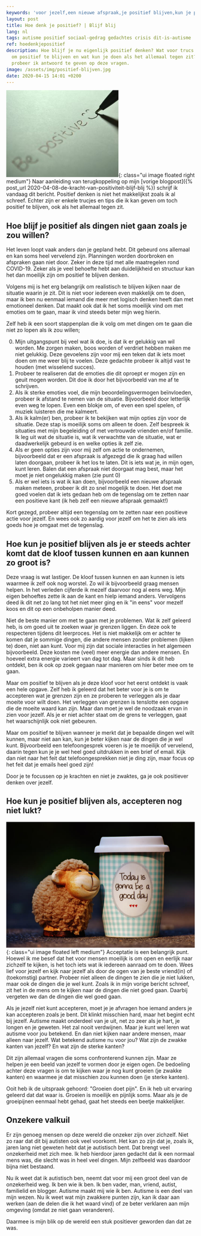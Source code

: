 ```yaml
---
keywords: 'voor jezelf,een nieuwe afspraak,je positief blijven,kun je positief,je wel kunt'
layout: post
title: Hoe denk je positief? | Blijf blij
lang: nl
tags: autisme positief sociaal-gedrag gedachtes crisis dit-is-autisme
ref: hoedenkjepositief
description: Hoe blijf je nu eigenlijk positief denken? Wat voor trucs gebruik ik
  om positief te blijven en wat kun je doen als het allemaal tegen zit? In dit blog
  probeer ik antwoord te geven op deze vragen.
image: /assets/img/positief-blijven.jpg
date: 2020-04-15 14:01 +0200
---
```

![Positief blijven denken](/assets/img/positief-blijven.jpg){: class="ui image floated right medium"}
Naar aanleiding van terugkoppeling op mijn [vorige blogpost]({% post_url 2020-04-08-de-kracht-van-positiviteit-blijf-blij %}) schrijf ik vandaag dit bericht. Positief denken is niet het makkelijkst zoals ik al schreef. Echter zijn er enkele trucjes en tips die ik kan geven om toch positief te blijven, ook als het allemaal tegen zit.

## Hoe blijf je positief als dingen niet gaan zoals je zou willen?

Het leven loopt vaak anders dan je gepland hebt. Dit gebeurd ons allemaal en kan soms heel vervelend zijn. Planningen worden doorbroken en afspraken gaan niet door. Zeker in deze tijd met alle maatregelen rond COVID-19. Zeker als je veel behoefte hebt aan duidelijkheid en structuur kan het dan moeilijk zijn om positief te blijven denken.

Volgens mij is het erg belangrijk om realistisch te blijven kijken naar de situatie waarin je zit. Dit is niet voor iedereen even makkelijk om te doen, maar ik ben nu eenmaal iemand die meer met logisch denken heeft dan met emotioneel denken. Dat maakt ook dat ik het soms moeilijk vind om met emoties om te gaan, maar ik vind steeds beter mijn weg hierin.

Zelf heb ik een soort stappenplan die ik volg om met dingen om te gaan die niet zo lopen als ik zou willen;

0. Mijn uitgangspunt bij veel wat ik doe, is dat ik er gelukkig van wil worden. Me zorgen maken, boos worden of verdriet hebben maken me niet gelukkig. Deze gevoelens zijn voor mij een teken dat ik iets moet doen om me weer blij te voelen. Deze gedachte probeer ik altijd vast te houden (met wisselend succes).
1. Probeer te realiseren dat de emoties die dit oproept er mogen zijn en geuit mogen worden. Dit doe ik door het bijvoorbeeld van me af te schrijven.
2. Als ik sterke emoties voel, die mijn beoordelingsvermogen beïnvloeden, probeer ik afstand te nemen van de situatie. Bijvoorbeeld door letterlijk even weg te lopen. Even een blokje om, of even een spel spelen, of muziek luisteren die me kalmeert.
3. Als ik kalm(er) ben, probeer ik te bekijken wat mijn opties zijn voor de situatie. Deze stap is moeilijk soms om alleen te doen. Zelf bespreek ik situaties met mijn begeleiding of met vertrouwde vrienden en/of familie. Ik leg uit wat de situatie is, wat ik verwachtte van de situatie, wat er daadwerkelijk gebeurd is en welke opties ik zelf zie.
4. Als er geen opties zijn voor mij zelf om actie te ondernemen, bijvoorbeeld dat er een afspraak is afgezegd die ik graag had willen laten doorgaan, probeer ik het los te laten. Dit is iets wat je, in mijn ogen, kunt leren. Balen dat een afspraak niet doorgaat mag best, maar het moet je niet ongelukkig maken (zie punt 0)
5. Als er wel iets is wat ik kan doen, bijvoorbeeld een nieuwe afspraak maken meteen, probeer ik dit zo snel mogelijk te doen. Het doet me goed voelen dat ik iets gedaan heb om de tegenslag om te zetten naar een positieve kant (ik heb zelf een nieuwe afspraak gemaakt!)

Kort gezegd, probeer altijd een tegenslag om te zetten naar een positieve actie voor jezelf. En wees ook zo aardig voor jezelf om het te zien als iets goeds hoe je omgaat met de tegenslag.

## Hoe kun je positief blijven als je er steeds achter komt dat de kloof tussen kunnen en aan kunnen zo groot is?

Deze vraag is wat lastiger. De kloof tussen kunnen en aan kunnen is iets waarmee ik zelf ook nog worstel. Zo wil ik bijvoorbeeld graag mensen helpen. In het verleden cijferde ik mezelf daarvoor nog al eens weg. Mijn eigen behoeftes zette ik aan de kant en hielp iemand anders. Vervolgens deed ik dit net zo lang tot het niet meer ging en ik "in eens" voor mezelf koos en dit op een onbeholpen manier deed.

Niet de beste manier om met te gaan met je problemen. Wat ik zelf geleerd heb, is om goed uit te zoeken waar je grenzen liggen. En deze ook te respecteren tijdens dit leerproces. Het is niet makkelijk om er achter te komen dat je sommige dingen, die andere mensen zonder problemen (lijken te) doen, niet aan kunt. Voor mij zijn dat sociale interacties in het algemeen bijvoorbeeld. Deze kosten me (veel) meer energie dan andere mensen. En hoeveel extra energie varieert van dag tot dag. Maar sinds ik dit heb ontdekt, ben ik ook op zoek gegaan naar manieren om hier beter mee om te gaan.

Maar om positief te blijven als je deze kloof voor het eerst ontdekt is vaak een hele opgave. Zelf heb ik geleerd dat het beter voor je is om te accepteren wat je grenzen zijn en ze proberen te verleggen als je daar moeite voor wilt doen. Het verleggen van grenzen is tenslotte een opgave die de moeite waard kan zijn. Maar dan moet je wel de noodzaak ervan in zien voor jezelf. Als je er niet achter staat om de grens te verleggen, gaat het waarschijnlijk ook niet gebeuren.

Maar om positief te blijven wanneer je merkt dat je bepaalde dingen wel wilt kunnen, maar niet aan kan, kun je beter kijken naar de dingen die je wel kunt. Bijvoorbeeld een telefoongesprek voeren is je te moeilijk of vervelend, daarin tegen kun je je wel heel goed uitdrukken in een brief of email. Kijk dan niet naar het feit dat telefoongesprekken niet je ding zijn, maar focus op het feit dat je emails heel goed zijn!

Door je te focussen op je krachten en niet je zwaktes, ga je ook positiever denken over jezelf.

## Hoe kun je positief blijven als, accepteren nog niet lukt?
![Positief blijven](/assets/img/positief-zijn-en-positief-blijven.jpg){: class="ui image floated left medium"}
Acceptatie is een belangrijk punt. Hoewel ik me besef dat het voor mensen moeilijk is om open en eerlijk naar zichzelf te kijken, is het toch iets wat ik iedereen aanraad om te doen. Wees lief voor jezelf en kijk naar jezelf als door de ogen van je beste vriend(in) of (toekomstig) partner. Probeer niet alleen de dingen te zien die je niet lukken, maar ook de dingen die je wel kunt. Zoals ik in mijn vorige bericht schreef, zit het in de mens om te kijken naar de dingen die niet goed gaan. Daarbij vergeten we dan de dingen die wel goed gaan.

Als je jezelf niet kunt accepteren, moet je je afvragen hoe iemand anders je kan accepteren zoals je bent. Dit klinkt misschien hard, maar het begint echt bij jezelf. Autisme maakt onderdeel van je uit, net zo zeer als je hart, je longen en je geweten. Het zal nooit verdwijnen. Maar je kunt wel leren wat autisme voor jou betekend. En dan niet kijken naar andere mensen, maar alleen naar jezelf. Wat betekend autisme nu voor jou? Wat zijn de zwakke kanten van jezelf? En wat zijn de sterke kanten?

Dit zijn allemaal vragen die soms confronterend kunnen zijn. Maar ze helpen je een beeld van jezelf te vormen door je eigen ogen. De bedoeling achter deze vragen is om te kijken waar je nog kunt groeien (je zwakke kanten) en waarmee je dat misschien zou kunnen doen (je sterke kanten).

Ooit heb ik de uitspraak gehoord: "Groeien doet pijn". En ik heb uit ervaring geleerd dat dat waar is. Groeien is moeilijk en pijnlijk soms. Maar als je de groeipijnen eenmaal hebt gehad, gaat het steeds een beetje makkelijker.

## Onzekere valkuil

Er zijn genoeg mensen op deze wereld die onzeker zijn over zichzelf. Niet zo raar dat dit bij autisten ook veel voorkomt. Het kan zo zijn dat je, zoals ik, jaren lang niet geweten hebt dat je autistisch bent. Dat brengt veel onzekerheid met zich mee. Ik heb hierdoor jaren gedacht dat ik een normaal mens was, die slecht was in heel veel dingen. Mijn zelfbeeld was daardoor bijna niet bestaand.

Nu ik weet dat ik autistisch ben, neemt dat voor mij een groot deel van de onzekerheid weg. Ik ben wie ik ben. Ik ben vader, man, vriend, autist, familielid en blogger. Autisme maakt mij wie ik ben. Autisme is een deel van mijn wezen. Nu ik weet wat mijn zwakkere punten zijn, kan ik daar aan werken (aan de delen die ik het waard vind) of ze beter verklaren aan mijn omgeving (omdat ze niet gaan veranderen).

Daarmee is mijn blik op de wereld een stuk positiever geworden dan dat ze was.
